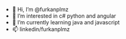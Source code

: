 - 👋 Hi, I’m @furkanplmz
- 👀 I’m interested in c# python and angular
- 🌱 I’m currently learning java and javascript
- 📫 linkedin/furkanplmz

<!---
furkanplmz/furkanplmz is a ✨ special ✨ repository because its `README.md` (this file) appears on your GitHub profile.
You can click the Preview link to take a look at your changes.
--->
